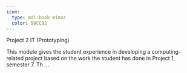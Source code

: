 ```yaml
---
icon:
  type: mdi:book-minus
  color: 58CC02
---
```

Project 2 IT (Prototyping)

This module gives the student experience in developing a computing-related project based on the work the student has done in Project 1, semester 7. Th ... 
